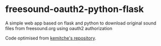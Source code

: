 # freesound-oauth2-python-flask
A simple web app based on flask and python to download original sound files from freesound.org using oauth2 authorization

Code optimised from [kemitche's repository](https://gist.github.com/kemitche/9749639).


